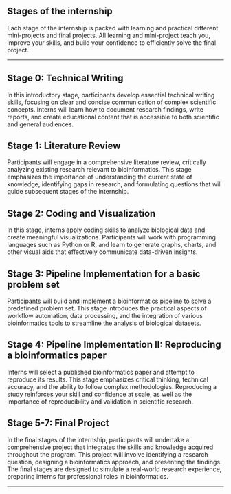 ## **Stages of the internship**
Each stage of the internship is packed with learning and practical different mini-projects and final projects. All learning and mini-project teach you, improve your skills, and build your confidence to efficiently solve the final project.


---

## **Stage 0: Technical Writing**
In this introductory stage, participants develop essential technical writing skills, focusing on clear and concise communication of complex scientific concepts. Interns will learn how to document research findings, write reports, and create educational content that is accessible to both scientific and general audiences.

## **Stage 1: Literature Review**
Participants will engage in a comprehensive literature review, critically analyzing existing research relevant to bioinformatics. This stage emphasizes the importance of understanding the current state of knowledge, identifying gaps in research, and formulating questions that will guide subsequent stages of the internship.

## **Stage 2: Coding and Visualization**
In this stage, interns apply coding skills to analyze biological data and create meaningful visualizations. Participants will work with programming languages such as Python or R, and learn to generate graphs, charts, and other visual aids that effectively communicate data-driven insights.

## **Stage 3: Pipeline Implementation for a basic problem set**
Participants will build and implement a bioinformatics pipeline to solve a predefined problem set. This stage introduces the practical aspects of workflow automation, data processing, and the integration of various bioinformatics tools to streamline the analysis of biological datasets.

## **Stage 4: Pipeline Implementation II: Reproducing a bioinformatics paper**
Interns will select a published bioinformatics paper and attempt to reproduce its results. This stage emphasizes critical thinking, technical accuracy, and the ability to follow complex methodologies. Reproducing a study reinforces your skill and confidence at scale, as well as the importance of reproducibility and validation in scientific research.

## **Stage 5-7: Final Project**
In the final stages of the internship, participants will undertake a comprehensive project that integrates the skills and knowledge acquired throughout the program. This project will involve identifying a research question, designing a bioinformatics approach, and presenting the findings. The final stages are designed to simulate a real-world research experience, preparing interns for professional roles in bioinformatics.

---
